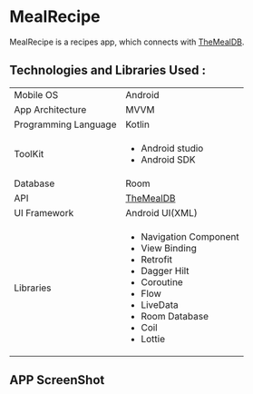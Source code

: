 # MealRecipe
MealRecipe is a recipes app, which connects with [TheMealDB](https://www.themealdb.com/api.php).

## Technologies and Libraries Used :

<table>
  <tr>
     <td>Mobile OS</td>
     <td>Android</td>
  </tr>
  <tr>
     <td>App Architecture</td>
      <td>MVVM</td>
  </tr>
  <tr>
     <td>Programming Language</td>
     <td>Kotlin</td>
  </tr>
  <tr>
     <td>ToolKit</td>
      <td><ul><li>Android studio</li>
     <li>Android SDK</li></ul></td>
  </tr>
  <tr>
     <td>Database</td>
     <td>Room</td>
  </tr>
  <tr>
     <td>API</td>
    <td> <a href= "https://www.themealdb.com/">TheMealDB</a></td>
   </tr>
   <tr>
    <td>UI Framework</td>
    <td>Android UI(XML)</td>
   </tr>
   <tr>
    <td>Libraries </td>
    <td>
      <ul>
          <li>Navigation Component</li>
          <li>View Binding</li>
          <li>Retrofit</li>
          <li>Dagger Hilt</li>
          <li>Coroutine</li>
          <li>Flow</li>
          <li>LiveData</li>
            <li>Room Database</li>
            <li>Coil</li>
            <li>Lottie</li>
      </ul>
    </td>
  </tr>
</table>

## APP ScreenShot
